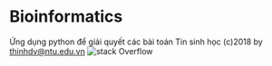 # Bioinformatics
Ứng dụng python để giải quyết các bài toán Tin sinh học
(c)2018 by thinhdv@ntu.edu.vn
![stack Overflow](http://www.ucl.ac.uk/~ucbhdjm/courses/b242/MigEvol/OneIsland.gif)
